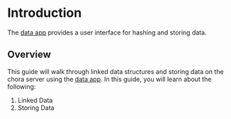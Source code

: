 # Introduction

The [data app](https://chora.io/data) provides a user interface for hashing and storing data.

## Overview

This guide will walk through linked data structures and storing data on the chora server using the [data app](https://chora.io/data). In this guide, you will learn about the following:

1. Linked Data
2. Storing Data
